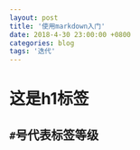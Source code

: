 ```yaml
---
layout: post
title: '使用markdown入门'
date: 2018-4-30 23:00:00 +0800
categories: blog
tags: '迭代'
---
```

# 这是h1标签

## `#`号代表标签等级